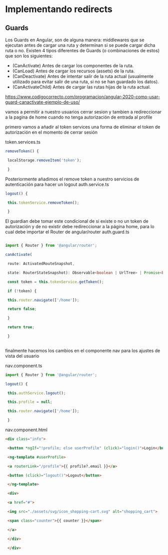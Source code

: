 # Implementando redirects

## Guards

Los Guards en Angular, son de alguna manera: middlewares que se ejecutan antes de cargar una ruta y determinan si se puede cargar dicha ruta o no. Existen 4 tipos diferentes de Guards (o combinaciones de estos) que son los siguientes:

-   (CanActivate) Antes de cargar los componentes de la ruta.
-   (CanLoad) Antes de cargar los recursos (assets) de la ruta.
-   (CanDeactivate) Antes de intentar salir de la ruta actual (usualmente utilizado para evitar salir de una ruta, si no se han guardado los datos).
-   (CanActivateChild) Antes de cargar las rutas hijas de la ruta actual.


https://www.codigocorrecto.com/programacion/angular-2020-como-usar-guard-canactivate-ejemplo-de-uso/

vamos a permitir a nuestro usuarios cerrar sesion y tambien a redireccionar a la pagina de home cuando no tenga autorización de entrada al profile

primero vamos a añadir al token services una forma de eliminar el token de autorización en el momento de cerrar sesión

token.services.ts
```ts
removeToken() {

 localStorage.removeItem('token');

 }
```

Posteriormente añadimos el remove token a nuestro servicios de autenticación para hacer un logout
auth.service.ts
```ts
logout() {

 this.tokenService.removeToken();

 }
```

El guardian debe tomar este condicional de si existe o no un token de autorización y de no existir debe redireccionar a la página home, para lo cual debe importar el Router de angular/router
auth.guard.ts
```ts

import { Router } from '@angular/router';

canActivate(

 route: ActivatedRouteSnapshot,

 state: RouterStateSnapshot): Observable<boolean | UrlTree> | Promise<boolean | UrlTree> | boolean | UrlTree {

 const token = this.tokenService.getToken();

 if (!token) {

 this.router.navigate(['/home']);

 return false;

 }

 return true;

 }
 
 ```

finalmente hacemos los cambios en el componente nav para los ajustes de vista del usuario

nav.component.ts
```ts
import { Router } from '@angular/router';

logout() {

 this.authService.logout();

 this.profile = null;

 this.router.navigate(['/home']);

 }
```

nav.component.html
```html
<div class="info">

 <button *ngIf="!profile; else userProfile" (click)="login()">Login</button>

 <ng-template #userProfile>

 <a routerLink="/profile">{{ profile?.email }}</a>

 <button (click)="logout()">Logout</button>

 </ng-template>

 <div>

 <a href="#">

 <img src="./assets/svg/icon_shopping-cart.svg" alt="shopping_cart">

 <span class="counter">{{ counter }}</span>

 </a>

 </div>

 </div>
```
